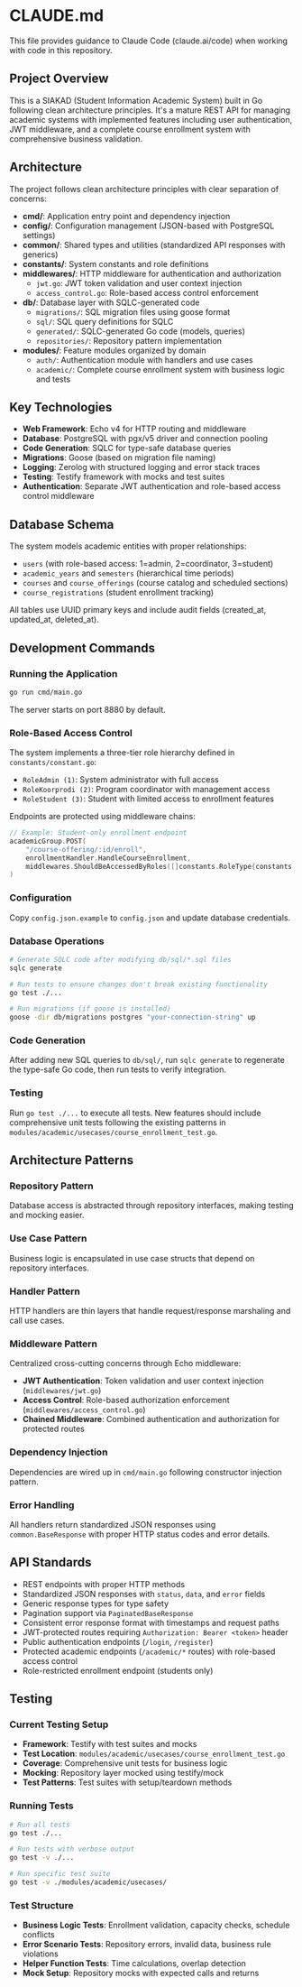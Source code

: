 # CLAUDE.md

This file provides guidance to Claude Code (claude.ai/code) when working with code in this repository.

## Project Overview

This is a SIAKAD (Student Information Academic System) built in Go following clean architecture principles. It's a mature REST API for managing academic systems with implemented features including user authentication, JWT middleware, and a complete course enrollment system with comprehensive business validation.

## Architecture

The project follows clean architecture principles with clear separation of concerns:

- **cmd/**: Application entry point and dependency injection
- **config/**: Configuration management (JSON-based with PostgreSQL settings)  
- **common/**: Shared types and utilities (standardized API responses with generics)
- **constants/**: System constants and role definitions
- **middlewares/**: HTTP middleware for authentication and authorization
  - `jwt.go`: JWT token validation and user context injection
  - `access_control.go`: Role-based access control enforcement
- **db/**: Database layer with SQLC-generated code
  - `migrations/`: SQL migration files using goose format
  - `sql/`: SQL query definitions for SQLC
  - `generated/`: SQLC-generated Go code (models, queries)
  - `repositories/`: Repository pattern implementation
- **modules/**: Feature modules organized by domain
  - `auth/`: Authentication module with handlers and use cases
  - `academic/`: Complete course enrollment system with business logic and tests

## Key Technologies

- **Web Framework**: Echo v4 for HTTP routing and middleware
- **Database**: PostgreSQL with pgx/v5 driver and connection pooling
- **Code Generation**: SQLC for type-safe database queries
- **Migrations**: Goose (based on migration file naming)
- **Logging**: Zerolog with structured logging and error stack traces
- **Testing**: Testify framework with mocks and test suites
- **Authentication**: Separate JWT authentication and role-based access control middleware

## Database Schema

The system models academic entities with proper relationships:
- `users` (with role-based access: 1=admin, 2=coordinator, 3=student)  
- `academic_years` and `semesters` (hierarchical time periods)
- `courses` and `course_offerings` (course catalog and scheduled sections)
- `course_registrations` (student enrollment tracking)

All tables use UUID primary keys and include audit fields (created_at, updated_at, deleted_at).

## Development Commands

### Running the Application
```bash
go run cmd/main.go
```
The server starts on port 8880 by default.

### Role-Based Access Control
The system implements a three-tier role hierarchy defined in `constants/constant.go`:
- `RoleAdmin (1)`: System administrator with full access
- `RoleKoorprodi (2)`: Program coordinator with management access
- `RoleStudent (3)`: Student with limited access to enrollment features

Endpoints are protected using middleware chains:
```go
// Example: Student-only enrollment endpoint
academicGroup.POST(
    "/course-offering/:id/enroll",
    enrollmentHandler.HandleCourseEnrollment,
    middlewares.ShouldBeAccessedByRoles([]constants.RoleType{constants.RoleStudent}),
)
```

### Configuration
Copy `config.json.example` to `config.json` and update database credentials.

### Database Operations
```bash
# Generate SQLC code after modifying db/sql/*.sql files
sqlc generate

# Run tests to ensure changes don't break existing functionality
go test ./...

# Run migrations (if goose is installed)
goose -dir db/migrations postgres "your-connection-string" up
```

### Code Generation
After adding new SQL queries to `db/sql/`, run `sqlc generate` to regenerate the type-safe Go code, then run tests to verify integration.

### Testing
Run `go test ./...` to execute all tests. New features should include comprehensive unit tests following the existing patterns in `modules/academic/usecases/course_enrollment_test.go`.

## Architecture Patterns

### Repository Pattern
Database access is abstracted through repository interfaces, making testing and mocking easier.

### Use Case Pattern  
Business logic is encapsulated in use case structs that depend on repository interfaces.

### Handler Pattern
HTTP handlers are thin layers that handle request/response marshaling and call use cases.

### Middleware Pattern
Centralized cross-cutting concerns through Echo middleware:
- **JWT Authentication**: Token validation and user context injection (`middlewares/jwt.go`)
- **Access Control**: Role-based authorization enforcement (`middlewares/access_control.go`)
- **Chained Middleware**: Combined authentication and authorization for protected routes

### Dependency Injection
Dependencies are wired up in `cmd/main.go` following constructor injection pattern.

### Error Handling
All handlers return standardized JSON responses using `common.BaseResponse` with proper HTTP status codes and error details.

## API Standards

- REST endpoints with proper HTTP methods
- Standardized JSON responses with `status`, `data`, and `error` fields  
- Generic response types for type safety
- Pagination support via `PaginatedBaseResponse`
- Consistent error response format with timestamps and request paths
- JWT-protected routes requiring `Authorization: Bearer <token>` header
- Public authentication endpoints (`/login`, `/register`)
- Protected academic endpoints (`/academic/*` routes) with role-based access control
- Role-restricted enrollment endpoint (students only)

## Testing

### Current Testing Setup
- **Framework**: Testify with test suites and mocks
- **Test Location**: `modules/academic/usecases/course_enrollment_test.go`
- **Coverage**: Comprehensive unit tests for business logic
- **Mocking**: Repository layer mocked using testify/mock
- **Test Patterns**: Test suites with setup/teardown methods

### Running Tests
```bash
# Run all tests
go test ./...

# Run tests with verbose output
go test -v ./...

# Run specific test suite
go test -v ./modules/academic/usecases/
```

### Test Structure
- **Business Logic Tests**: Enrollment validation, capacity checks, schedule conflicts
- **Error Scenario Tests**: Repository errors, invalid data, business rule violations
- **Helper Function Tests**: Time calculations, overlap detection
- **Mock Setup**: Repository mocks with expected calls and returns